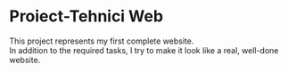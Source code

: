 # Proiect-Tehnici Web

This project represents my first complete website. <br  />
In addition to the required tasks, I try to make it look like a real, well-done website.

